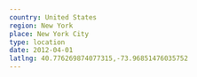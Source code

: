 ```yaml
---
country: United States
region: New York
place: New York City
type: location
date: 2012-04-01
latlng: 40.776269874077315,-73.96851476035752
---
```

